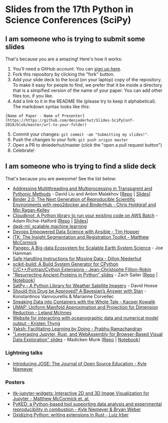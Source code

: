 # Slides from the 17th Python in Science Conferences (SciPy)


## I am someone who is trying to submit some slides

That's because you are a amazing! Here's how it works:

1. You'll need a GitHub account. You can [sign up here](https://github.com/join).
2. Fork this repository by clicking the "fork" button.
3. Add your slide deck to the local (on your laptop) copy of the repository. To make it easy for people to find, we prefer that it be inside a directory that is a simpified version of the name of your paper. You can add other files too, if you like.
4. Add a link to it in the README file (please try to keep it alphabetical). The markdown syntax looks like this:

`[Name of Paper - Name of Presenter](https://https://github.com/deniederhut/Slides-SciPyConf-2018/blob/master/url-to-your-folder)`

5. Commit your changes: `git commit -am "Submitting my slides!"`.
6. Push the changes to your fork: `git push origin master`
7. Open a PR to dniederhut/master (click the "open a pull request button")
8. Celebrate!

## I am someone who is trying to find a slide deck

That's because you are awesome! See the list below:
- [Addressing Multithreading and Multiprocessing in Transparent and Pythonic Methods](https://github.com/deniederhut/Slides-SciPyConf-2018/tree/master/pythonic-multithreading-multiprocessing) - David Liu and Anton Malakhov [[Repo](https://github.com/IntelPython/composability_bench/tree/master/scipy2018_demo) | [Slides](https://github.com/deniederhut/Slides-SciPyConf-2018/tree/master/pythonic-multithreading-multiprocessing/pythonic_multithreading_multiprocessing.pdf)]
- [Binder 2.0: The Next Generation of Reproducible Scientific Environments with repo2docker and BinderHub - Chris Holdgraf and Min Ragan-Kelley](http://bit.ly/scipy-2018-binder)
- [Cloudknot: A Python library to run your existing code on AWS Batch](https://richford.github.io/scipy2018-cloudknot-talk/) - Adam Richie-Halford [[Repo](https://github.com/richford/scipy2018-cloudknot-talk) | [Slides](https://richford.github.io/scipy2018-cloudknot-talk/#/cover)]
- [dask-ml: scalable machine learning](https://tomaugspurger.github.io/slides/dask-ml-scipy)
- [Devops Empowered Data Science with Ansible - Tim Hopper](https://tdhopper.com/blog/ansible-talk/)
- [ITK: The Insight Segmentation and Registration Toolkit - Matthew McCormick](https://github.com/deniederhut/Slides-SciPyConf-2018/tree/master/itk)
- [Pangeo: A Big-data Ecosystem for Scalable Earth System Science](https://github.com/deniederhut/Slides-SciPyConf-2018/tree/master/pangeo) - Joe Hamman
- [Safe Handling Instructions for Missing Data - Dillon Niederhut](https://github.com/deniederhut/Slides-SciPyConf-2018/tree/master/safe-handle-missing-data)
- [scikit-build: A Build System Generator for CPython C/C++/Fortran/Cython Extensions - Jean-Christophe Fillion-Robin](scikit-build-talk#readme)
- ["Resurrecting Ancient Proteins in Python" slides](https://zsailer.github.io/scipy-2018/slides/index.html#/) - Zach Sailer [[Repo](https://github.com/Zsailer/scipy-2018) | [Notebook](https://github.com/Zsailer/scipy-2018/blob/master/intro-notebook.ipynb)]
- [SatPy - A Python Library for Weather Satellite Imagery](https://github.com/deniederhut/Slides-SciPyConf-2018/tree/master/satpy/) - David Hoese
- [Should this Drug be Approved? A Bayesian’s Answer with Stan](https://github.com/deniederhut/Slides-SciPyConf-2018/blob/master/bayesian-stan-drug-approval) - Konstantinos Vamvourellis & Marianne Corvellec
- [Sneaking Data into Containers with the Whole Tale - Kacper Kowalik](https://github.com/deniederhut/Slides-SciPyConf-2018/tree/master/sneaking-data-into-containers-with-WT)
- [UMAP: Uniform Manifold Approximation and Projection for Dimension Reduction - Leland McInnes](https://github.com/deniederhut/Slides-SciPyConf-2018/tree/master/umap)
- [Website for interacting with oceanographic data and numerical model output - Kristen Thyng](https://https://github.com/deniederhut/Slides-SciPyConf-2018/blob/master/website-ocean)
- [Yaksh: Facilitating Learning by Doing - Prabhu Ramachandran](https://github.com/deniederhut/Slides-SciPyConf-2018/tree/master/yaksh-learning-by-doing)
- ["Leveraging Jupyter, Rust, and WebAssembly for Browser-Based Visual Data Exploration" slides](https://munkm.github.io/2018-07-13-scipy) - Madicken Munk [[Repo](https://github.com/munkm/2018-07-13-scipy) | [Notebook](https://github.com/munkm/2018-07-13-scipy/blob/master/notebooks/demo-scipy-2018.ipynb)]

### Lightning talks

- [Introducing JOSE: The Journal of Open Source Education - Kyle Niemeyer](https://github.com/deniederhut/Slides-SciPyConf-2018/blob/master/introducing-jose-lightning-talk/JOSE-lightning-talk.pdf)

### Posters

- [itk-jupyter-widgets: Interactive 2D and 3D Image Visualization for Jupyter - Matthew McCormick et. al.](https://github.com/thewtex/scipy-2018-itk-jupyter-widgets-poster)
- [PyKED: a Python-based tool supporting data analysis and experimental reproducibility in combustion - Kyle Niemeyer & Bryan Weber](https://doi.org/10.5281/zenodo.1312239)
- [Oxidizing Python: writing extensions in Rust - Luiz Irber](https://doi.org/10.7490/f1000research.1115726.1)
